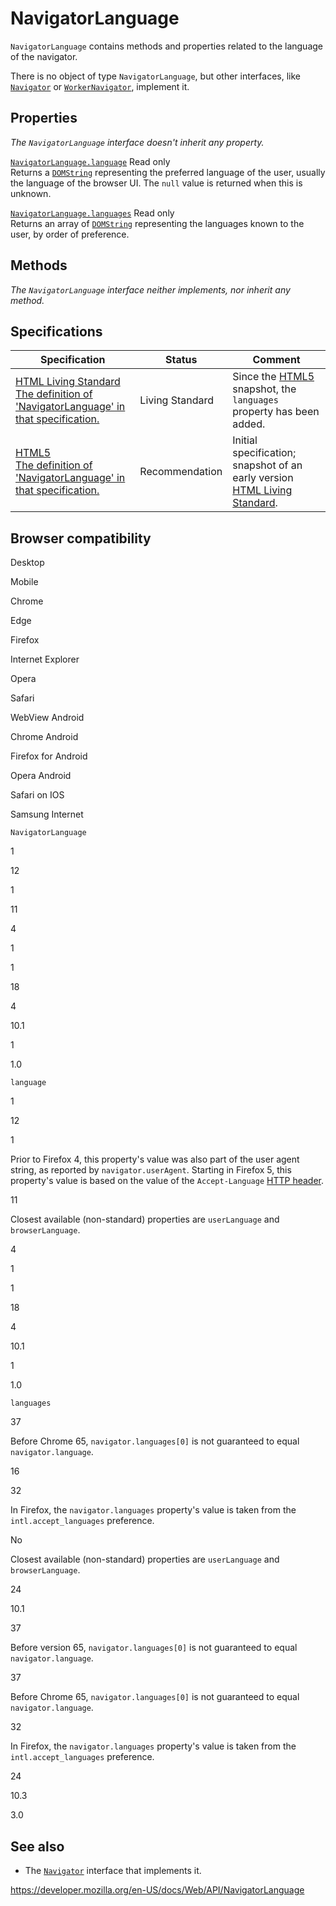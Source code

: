 # NavigatorLanguage

`NavigatorLanguage` contains methods and properties related to the language of the navigator.

There is no object of type `NavigatorLanguage`, but other interfaces, like [`Navigator`](navigator) or [`WorkerNavigator`](workernavigator), implement it.

## Properties

_The `NavigatorLanguage` interface doesn't inherit any property._

[`NavigatorLanguage.language`](navigatorlanguage/language) <span class="badge inline readonly">Read only </span>  
Returns a [`DOMString`](domstring) representing the preferred language of the user, usually the language of the browser UI. The `null` value is returned when this is unknown.

[`NavigatorLanguage.languages`](navigatorlanguage/languages) <span class="badge inline readonly">Read only </span>  
Returns an array of [`DOMString`](domstring) representing the languages known to the user, by order of preference.

## Methods

_The `NavigatorLanguage` interface neither implements, nor inherit any method._

## Specifications

<table><thead><tr class="header"><th>Specification</th><th>Status</th><th>Comment</th></tr></thead><tbody><tr class="odd"><td><a href="https://html.spec.whatwg.org/multipage/#navigatorlanguage">HTML Living Standard<br />
<span class="small">The definition of 'NavigatorLanguage' in that specification.</span></a></td><td><span class="spec-living">Living Standard</span></td><td>Since the <a href="https://www.w3.org/TR/html52/">HTML5</a> snapshot, the <code>languages</code> property has been added.</td></tr><tr class="even"><td><a href="https://www.w3.org/TR/html52/#navigatorlanguage">HTML5<br />
<span class="small">The definition of 'NavigatorLanguage' in that specification.</span></a></td><td><span class="spec-rec">Recommendation</span></td><td>Initial specification; snapshot of an early version <a href="https://html.spec.whatwg.org/multipage/">HTML Living Standard</a>.</td></tr></tbody></table>

## Browser compatibility

Desktop

Mobile

Chrome

Edge

Firefox

Internet Explorer

Opera

Safari

WebView Android

Chrome Android

Firefox for Android

Opera Android

Safari on IOS

Samsung Internet

`NavigatorLanguage`

1

12

1

11

4

1

1

18

4

10.1

1

1.0

`language`

1

12

1

Prior to Firefox 4, this property's value was also part of the user agent string, as reported by `navigator.userAgent`. Starting in Firefox 5, this property's value is based on the value of the `Accept-Language` [HTTP header](https://developer.mozilla.org/docs/Web/HTTP/Headers).

11

Closest available (non-standard) properties are `userLanguage` and `browserLanguage`.

4

1

1

18

4

10.1

1

1.0

`languages`

37

Before Chrome 65, `navigator.languages[0]` is not guaranteed to equal `navigator.language`.

16

32

In Firefox, the `navigator.languages` property's value is taken from the `intl.accept_languages` preference.

No

Closest available (non-standard) properties are `userLanguage` and `browserLanguage`.

24

10.1

37

Before version 65, `navigator.languages[0]` is not guaranteed to equal `navigator.language`.

37

Before Chrome 65, `navigator.languages[0]` is not guaranteed to equal `navigator.language`.

32

In Firefox, the `navigator.languages` property's value is taken from the `intl.accept_languages` preference.

24

10.3

3.0

## See also

- The [`Navigator`](navigator) interface that implements it.

<a href="https://developer.mozilla.org/en-US/docs/Web/API/NavigatorLanguage" class="_attribution-link">https://developer.mozilla.org/en-US/docs/Web/API/NavigatorLanguage</a>
